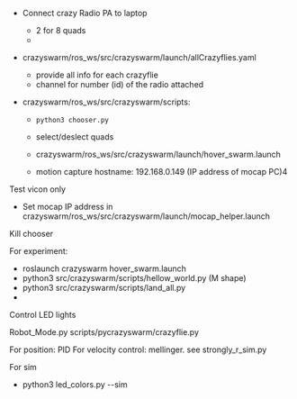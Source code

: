 - Connect crazy Radio PA to laptop
  - 2 for 8 quads
  - 


- crazyswarm/ros_ws/src/crazyswarm/launch/allCrazyflies.yaml
  -  provide all info for each crazyflie
  -  channel for number (id) of the radio attached

- crazyswarm/ros_ws/src/crazyswarm/scripts:
  - ```python3 chooser.py  ```
  - select/deslect quads

  - crazyswarm/ros_ws/src/crazyswarm/launch/hover_swarm.launch
  - motion capture hostname: 192.168.0.149 (IP address of mocap PC)4



Test vicon only
- Set mocap IP address in crazyswarm/ros_ws/src/crazyswarm/launch/mocap_helper.launch

Kill chooser


For experiment:
- roslaunch crazyswarm hover_swarm.launch
- python3 src/crazyswarm/scripts/hellow_world.py (M shape)
- python3 src/crazyswarm/scripts/land_all.py
- 
    
 
Control LED lights

Robot_Mode.py
scripts/pycrazyswarm/crazyflie.py

For position: PID
For velocity control: mellinger. see strongly_r_sim.py



For sim
- python3 led_colors.py --sim
